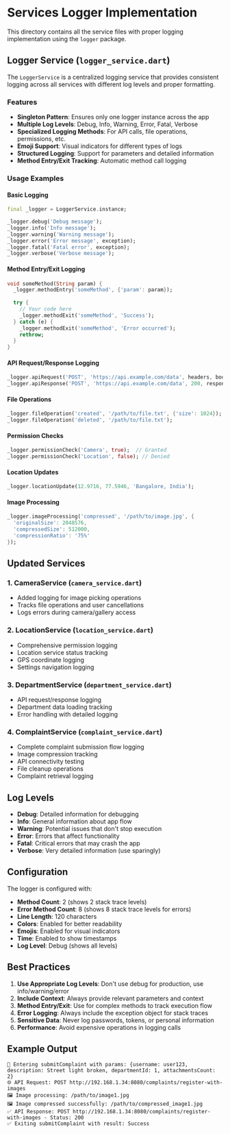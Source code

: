 # Services Logger Implementation

This directory contains all the service files with proper logging implementation using the `logger` package.

## Logger Service (`logger_service.dart`)

The `LoggerService` is a centralized logging service that provides consistent logging across all services with different log levels and proper formatting.

### Features

- **Singleton Pattern**: Ensures only one logger instance across the app
- **Multiple Log Levels**: Debug, Info, Warning, Error, Fatal, Verbose
- **Specialized Logging Methods**: For API calls, file operations, permissions, etc.
- **Emoji Support**: Visual indicators for different types of logs
- **Structured Logging**: Support for parameters and detailed information
- **Method Entry/Exit Tracking**: Automatic method call logging

### Usage Examples

#### Basic Logging
```dart
final _logger = LoggerService.instance;

_logger.debug('Debug message');
_logger.info('Info message');
_logger.warning('Warning message');
_logger.error('Error message', exception);
_logger.fatal('Fatal error', exception);
_logger.verbose('Verbose message');
```

#### Method Entry/Exit Logging
```dart
void someMethod(String param) {
  _logger.methodEntry('someMethod', {'param': param});
  
  try {
    // Your code here
    _logger.methodExit('someMethod', 'Success');
  } catch (e) {
    _logger.methodExit('someMethod', 'Error occurred');
    rethrow;
  }
}
```

#### API Request/Response Logging
```dart
_logger.apiRequest('POST', 'https://api.example.com/data', headers, body);
_logger.apiResponse('POST', 'https://api.example.com/data', 200, responseBody);
```

#### File Operations
```dart
_logger.fileOperation('created', '/path/to/file.txt', {'size': 1024});
_logger.fileOperation('deleted', '/path/to/file.txt');
```

#### Permission Checks
```dart
_logger.permissionCheck('Camera', true);  // Granted
_logger.permissionCheck('Location', false); // Denied
```

#### Location Updates
```dart
_logger.locationUpdate(12.9716, 77.5946, 'Bangalore, India');
```

#### Image Processing
```dart
_logger.imageProcessing('compressed', '/path/to/image.jpg', {
  'originalSize': 2048576,
  'compressedSize': 512000,
  'compressionRatio': '75%'
});
```

## Updated Services

### 1. CameraService (`camera_service.dart`)
- Added logging for image picking operations
- Tracks file operations and user cancellations
- Logs errors during camera/gallery access

### 2. LocationService (`location_service.dart`)
- Comprehensive permission logging
- Location service status tracking
- GPS coordinate logging
- Settings navigation logging

### 3. DepartmentService (`department_service.dart`)
- API request/response logging
- Department data loading tracking
- Error handling with detailed logging

### 4. ComplaintService (`complaint_service.dart`)
- Complete complaint submission flow logging
- Image compression tracking
- API connectivity testing
- File cleanup operations
- Complaint retrieval logging

## Log Levels

- **Debug**: Detailed information for debugging
- **Info**: General information about app flow
- **Warning**: Potential issues that don't stop execution
- **Error**: Errors that affect functionality
- **Fatal**: Critical errors that may crash the app
- **Verbose**: Very detailed information (use sparingly)

## Configuration

The logger is configured with:
- **Method Count**: 2 (shows 2 stack trace levels)
- **Error Method Count**: 8 (shows 8 stack trace levels for errors)
- **Line Length**: 120 characters
- **Colors**: Enabled for better readability
- **Emojis**: Enabled for visual indicators
- **Time**: Enabled to show timestamps
- **Log Level**: Debug (shows all levels)

## Best Practices

1. **Use Appropriate Log Levels**: Don't use debug for production, use info/warning/error
2. **Include Context**: Always provide relevant parameters and context
3. **Method Entry/Exit**: Use for complex methods to track execution flow
4. **Error Logging**: Always include the exception object for stack traces
5. **Sensitive Data**: Never log passwords, tokens, or personal information
6. **Performance**: Avoid expensive operations in logging calls

## Example Output

```
🚀 Entering submitComplaint with params: {username: user123, description: Street light broken, departmentId: 1, attachmentsCount: 2}
🌐 API Request: POST http://192.168.1.34:8080/complaints/register-with-images
🖼️ Image processing: /path/to/image1.jpg
🖼️ Image compressed successfully: /path/to/compressed_image1.jpg
✅ API Response: POST http://192.168.1.34:8080/complaints/register-with-images - Status: 200
✅ Exiting submitComplaint with result: Success
``` 
